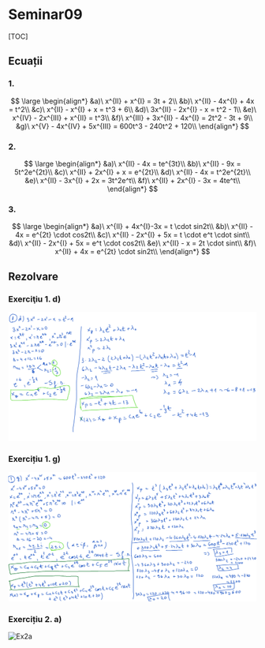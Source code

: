 # Seminar09

[TOC]

## Ecuații

### 1.

$$
\large
\begin{align*}
&a)\ x^{II} + x^{I} = 3t + 2\\
&b)\ x^{II} - 4x^{I} + 4x = t^2\\
&c)\ x^{II} - x^{I} + x = t^3 + 6\\
&d)\ 3x^{II} - 2x^{I} - x = t^2 - 1\\
&e)\ x^{IV} - 2x^{III} + x^{II} = t^3\\
&f)\ x^{III} + 3x^{II} - 4x^{I} = 2t^2 - 3t + 9\\
&g)\ x^{V} - 4x^{IV} + 5x^{III} = 600t^3 - 240t^2 + 120\\
\end{align*}
$$

### 2.

$$
\large
\begin{align*}
&a)\ x^{II} - 4x = te^{3t}\\
&b)\ x^{II} - 9x = 5t^2e^{2t}\\
&c)\ x^{II} + 2x^{I} + x = e^{2t}\\
&d)\ x^{II} - 4x = t^2e^{2t}\\
&e)\ x^{II} - 3x^{I} + 2x = 3t^2e^t\\
&f)\ x^{II} + 2x^{I} - 3x = 4te^t\\
\end{align*}
$$

### 3.

$$
\large
\begin{align*}
&a)\ x^{II} + 4x^{I}-3x = t \cdot sin2t\\
&b)\ x^{II} - 4x = e^{2t} \cdot cos2t\\
&c)\ x^{II} - 2x^{I} + 5x = t \cdot e^t \cdot sint\\
&d)\ x^{II} - 2x^{I} + 5x = e^t \cdot cos2t\\
&e)\ x^{II} - x = 2t \cdot sint\\
&f)\ x^{II} + 4x = e^{2t} \cdot sin2t\\
\end{align*}
$$

## Rezolvare

### Exerciţiu 1. d)

![Ex1d](./img/Ex1d.png)

### Exercițiu 1. g)

![Ex1g](./img/Ex1g.png)

### Exercițiu 2. a)

![Ex2a](./img/Ex2a.png)

